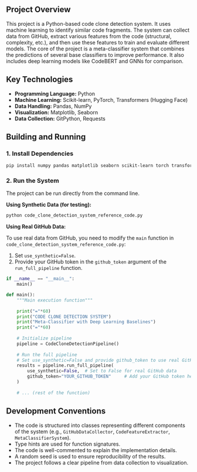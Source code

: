 ## Project Overview

This project is a Python-based code clone detection system. It uses machine learning to identify similar code fragments. The system can collect data from GitHub, extract various features from the code (structural, complexity, etc.), and then use these features to train and evaluate different models. The core of the project is a meta-classifier system that combines the predictions of several base classifiers to improve performance. It also includes deep learning models like CodeBERT and GNNs for comparison.

## Key Technologies

*   **Programming Language:** Python
*   **Machine Learning:** Scikit-learn, PyTorch, Transformers (Hugging Face)
*   **Data Handling:** Pandas, NumPy
*   **Visualization:** Matplotlib, Seaborn
*   **Data Collection:** GitPython, Requests

## Building and Running

### 1. Install Dependencies

```bash
pip install numpy pandas matplotlib seaborn scikit-learn torch transformers gitpython requests lightgbm torch-geometric
```

### 2. Run the System

The project can be run directly from the command line.

**Using Synthetic Data (for testing):**

```bash
python code_clone_detection_system_reference_code.py
```

**Using Real GitHub Data:**

To use real data from GitHub, you need to modify the `main` function in `code_clone_detection_system_reference_code.py`:

1.  Set `use_synthetic=False`.
2.  Provide your GitHub token in the `github_token` argument of the `run_full_pipeline` function.

```python
if __name__ == "__main__":
    main()

def main():
    """Main execution function"""
    
    print("="*60)
    print("CODE CLONE DETECTION SYSTEM")
    print("Meta-Classifier with Deep Learning Baselines")
    print("="*60)
    
    # Initialize pipeline
    pipeline = CodeCloneDetectionPipeline()
    
    # Run the full pipeline
    # Set use_synthetic=False and provide github_token to use real GitHub data
    results = pipeline.run_full_pipeline(
        use_synthetic=False,  # Set to False for real GitHub data
        github_token="YOUR_GITHUB_TOKEN"     # Add your GitHub token here if using real data
    )
    
    # ... (rest of the function)
```

## Development Conventions

*   The code is structured into classes representing different components of the system (e.g., `GitHubDataCollector`, `CodeFeatureExtractor`, `MetaClassifierSystem`).
*   Type hints are used for function signatures.
*   The code is well-commented to explain the implementation details.
*   A random seed is used to ensure reproducibility of the results.
*   The project follows a clear pipeline from data collection to visualization.
